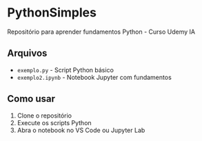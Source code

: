 # PythonSimples

Repositório para aprender fundamentos Python - Curso Udemy IA

## Arquivos

- `exemplo.py` - Script Python básico
- `exemplo2.ipynb` - Notebook Jupyter com fundamentos

## Como usar

1. Clone o repositório
2. Execute os scripts Python
3. Abra o notebook no VS Code ou Jupyter Lab